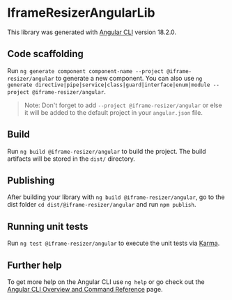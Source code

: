 # IframeResizerAngularLib

This library was generated with [Angular CLI](https://github.com/angular/angular-cli) version 18.2.0.

## Code scaffolding

Run `ng generate component component-name --project @iframe-resizer/angular` to generate a new component. You can also use `ng generate directive|pipe|service|class|guard|interface|enum|module --project @iframe-resizer/angular`.
> Note: Don't forget to add `--project @iframe-resizer/angular` or else it will be added to the default project in your `angular.json` file. 

## Build

Run `ng build @iframe-resizer/angular` to build the project. The build artifacts will be stored in the `dist/` directory.

## Publishing

After building your library with `ng build @iframe-resizer/angular`, go to the dist folder `cd dist/@iframe-resizer/angular` and run `npm publish`.

## Running unit tests

Run `ng test @iframe-resizer/angular` to execute the unit tests via [Karma](https://karma-runner.github.io).

## Further help

To get more help on the Angular CLI use `ng help` or go check out the [Angular CLI Overview and Command Reference](https://angular.dev/tools/cli) page.
